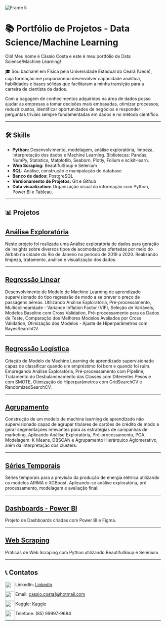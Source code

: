 
![Frame 5](https://github.com/Cassiophysics/Cassiophysics/assets/108491443/23bdf519-2149-4e18-9b3d-5eb33406076f)



# 📚 Portfólio de Projetos - Data Science/Machine Learning

Olá! Meu nome é Cássio Costa e este é meu portfólio de Data Science/Machine Learning!

🎓 Sou bacharel em Física pela Universidade Estadual do Ceará (Uece), cuja formação me proporcionou desenvolver capacidade analítica, habilidades e bases sólidas que facilitaram a minha transição para a carreira de cientista de dados.

Com a bagagem de conhecimentos adquiridos na área de dados posso ajudar as empresas a tomar decisões mais embasadas, otimizar processos, reduzir custos, identificar oportunidades de negócios e responder perguntas triviais sempre fundamentadas em dados e no método científico.

_____

## 🛠 Skills
 - **Python:** Desenvolvimento, modelagem, análise exploratória, limpeza, interpretação dos dados e Machine Learning. Bibliotecas: Pandas, NumPy, Statistics, Matplotlib, Seaborn, Plotly, Folium e scikit-learn.
- **Web Scraping:** BeautifulSoup e Selenium
- **SQL:** Análise, construção e manipulação de database
- **Banco de dados:** PostgreSQL
- **Versionamento de Projetos:** Git e Github
- **Data visualization:** Organização visual da informação com Python, Power BI e Tableau.
  
 _____
  
  ## 📊 Projetos
  
  ## [Análise Exploratória](https://github.com/Cassiophysics/Analise-Exploratoria-Airbnb-RJ)
  
  Neste projeto foi realizada uma Análise exploratória de dados para geração de insights sobre diversos tipos de acomodações ofertadas por meio do Airbnb na cidade do Rio de Janeiro no período de 2019 a 2020. Realizando limpeza, tratamento, análise e visualização dos dados.
  
  _____
  
  ## [Regressão Linear](https://github.com/Cassiophysics/ML_regressao_predicao)
  
  Desenvolvimento de Modelo de Machine Learning de aprendizado supervisionado do tipo regressão de modo a se prever o preço de passagens aéreas. Utilizando Análise Exploratória, Pré-processamento, Multicolinearidade - Variance Inflation Factor (VIF), Seleção de Variáveis, Modelos Baseline com Cross Validation, Pré-processamento para os Dados de Teste, Comparação dos Melhores Modelos Avaliados por Cross Validation, Otimização dos Modelos - Ajuste de Hiperparâmetros com BayesSearchCV.
  
  _____
  
## [Regressão Logística](https://github.com/Cassiophysics/ML_classificacao_credito_risco)
  
  Criação de Modelo de Machine Learning de aprendizado supervisionado capaz de classificar quando um empréstimo foi bom e quando foi ruim. Empregando Análise Exploratória, Pré-processamento com Pipeline, Tratamento do Desbalanceamento das Classes com Diferentes Pesos e com SMOTE, Otimização de Hiperparâmetros com GridSearchCV e RandomizedSearchCV.
 
____

## [Agrupamento](https://github.com/Cassiophysics/ML_clustering_credit_card)

Construção de um modelo de machine learning de aprendizado não supervisionado capaz  de agrupar titulares de cartões de crédito de modo a gerar segmentações relevantes para as estratégias de campanhas de marketing. Aplicando Análise Exploratória, Pré-processamento, PCA, Modelagem: K-Means, DBSCAN e Agrupamento Hierárquico Aglomerativo, além da interpretação dos clusters.

____

## [Séries Temporais](https://github.com/Cassiophysics/Previsao_Serie_Temporal)

Séries temporais para a previsão da produção de energia elétrica utilizando os modelos ARIMA e XGBoost. Aplicando-se análise exploratória, pré processamento, modelagem e avaliação final.

____

## [Dashboards - Power BI](https://github.com/Cassiophysics/Dashboards_PowerBI/tree/main)

Projeto de Dashboards criadas com Power BI e Figma.
  
  _____
  
## [Web Scraping](https://github.com/Cassiophysics/webscraping_beautifulsoup_selenium)
  
  Práticas de Web Scraping com Python utilizando BeautifulSoup e Selenium.
  
  _____
  
  ## 📞 Contatos
 

<img src="https://user-images.githubusercontent.com/108491443/214460598-146f3e63-7850-4c51-8112-e1817b75c4d0.png" width="30" height="30" align="left">LinkedIn: [LinkedIn](https://www.linkedin.com/in/c%C3%A1ssio-costa-08598a20b/) 
 
<img src="https://user-images.githubusercontent.com/108491443/214460746-41728013-0a52-445a-a91a-5ec83749c1bf.png" width="30" height="30" align="left">Email: cassio.costa1@hotmail.com
 
<img src="https://user-images.githubusercontent.com/108491443/214463474-6d4551fb-1691-472d-acd9-fe699c8de4de.png" width="30" height="30" align="left">Kaggle: [Kaggle](https://www.kaggle.com/datacassio)
 
<img src="https://user-images.githubusercontent.com/108491443/214461467-38a95929-d4c6-4074-bf71-86727f0d8c13.png" width="30" height="30" align="left">Telefone: (85) 99997-9684

___
 

